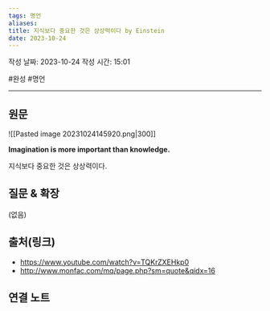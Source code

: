 ```yaml
---
tags: 명언
aliases: 
title: 지식보다 중요한 것은 상상력이다 by Einstein
date: 2023-10-24
---
```

작성 날짜: 2023-10-24
작성 시간: 15:01

#완성  #명언 

----
## 원문

![[Pasted image 20231024145920.png|300]]

**Imagination is more important than knowledge.**

지식보다 중요한 것은 상상력이다.
## 질문 & 확장

(없음)

## 출처(링크)
- https://www.youtube.com/watch?v=TQKrZXEHkp0
- http://www.monfac.com/mq/page.php?sm=quote&qidx=16

## 연결 노트











